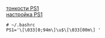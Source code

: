 [тонкости PS1](https://riptutorial.com/ru/bash/example/24948/%d0%b8%d1%81%d0%bf%d0%be%d0%bb%d1%8c%d0%b7%d0%be%d0%b2%d0%b0%d0%bd%d0%b8%d0%b5-ps1)  
[настройка PS1](https://sodocumentation.net/ru/bash/topic/3340/%D0%BD%D0%B0%D1%81%D1%82%D1%80%D0%BE%D0%B9%D0%BA%D0%B0-ps1)

```
# ~/.bashrc
PS1='\[\033[0;94m\]\u$\[\033[00m\] '
```
